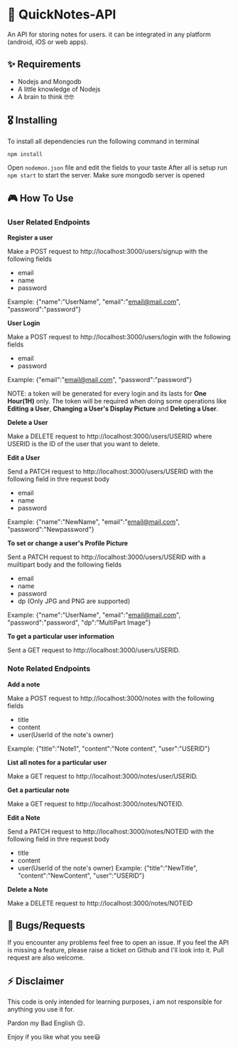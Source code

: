 # 🚀 QuickNotes-API

An API for storing notes for users. it can be integrated in any platform (android, iOS or web apps).


## ✨ Requirements
* Nodejs and Mongodb
* A little knowledge of Nodejs
* A brain to think 🤓🤓


## 🎖 Installing
To install all dependencies run the following command in terminal
```
npm install
```

Open ```nodemon.json``` file and edit the fields to your taste
After all is setup run ```npm start``` to start the server. Make sure mongodb server is opened


## 🎮 How To Use

### User Related Endpoints
**Register a user**

Make a POST request to http://localhost:3000/users/signup with the following fields
* email
* name
* password

Example:
{"name":"UserName", "email":"email@mail.com", "password":"password"}

**User Login**

Make a POST request to http://localhost:3000/users/login with the following fields
* email
* password

Example:
{"email":"email@mail.com", "password":"password"}

NOTE: a token will be generated for every login and its lasts for **One Hour(1H)** only. The token will be required when doing some operations like **Editing a User**, **Changing a User's Display Picture** and **Deleting a User**.

**Delete a User**

Make a DELETE request to http://localhost:3000/users/USERID where USERID is the ID of the user that you want to delete.

**Edit a User**

Send a PATCH request to http://localhost:3000/users/USERID with the following field in thre request body
* email
* name
* password

Example:
{"name":"NewName", "email":"email@mail.com", "password":"Newpassword"}

**To set or change a user's Profile Picture**

Sent a PATCH request to http://localhost:3000/users/USERID with a muiltipart body and the following fields
* email
* name
* password
* dp (Only JPG and PNG are supported)

Example:
{"name":"UserName", "email":"email@mail.com", "password":"password", "dp":"MultiPart Image"}

**To get a particular user information**

Sent a GET request to http://localhost:3000/users/USERID.

### Note Related Endpoints
**Add a note**

Make a POST request to http://localhost:3000/notes with the following fields
* title
* content
* user(UserId of the note's owner)

Example:
{"title":"Note1", "content":"Note content", "user":"USERID"}


**List all notes for a particular user**

Make a GET request to http://localhost:3000/notes/user/USERID.



**Get a particular note**

Make a GET request to http://localhost:3000/notes/NOTEID.



**Edit a Note**

Send a PATCH request to http://localhost:3000/notes/NOTEID with the following field in thre request body
* title
* content
* user(UserId of the note's owner)
Example:
{"title":"NewTitle", "content":"NewContent", "user":"USERID"}

**Delete a Note**

Make a DELETE request to http://localhost:3000/notes/NOTEID 


## 🐛 Bugs/Requests
If you encounter any problems feel free to open an issue. If you feel the API is
missing a feature, please raise a ticket on Github and I'll look into it.
Pull request are also welcome.




## ⚡️ Disclaimer
This code is only intended for learning purposes, i am not responsible for anything you use it for.

Pardon my Bad English 😔.

Enjoy if you like what you see😃